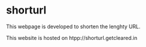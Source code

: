 # shorturl
This webpage is developed to shorten the lenghty URL.

This website is hosted on htpp://shorturl.getcleared.in

